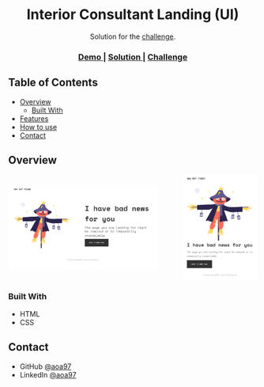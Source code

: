 <h1 align="center">Interior Consultant Landing (UI)</h1>

<div align="center">
   Solution for the <a href="https://devchallenges.io/challenges/wBunSb7FPrIepJZAg0sY" target="_blank">challenge</a>.
</div>

<div align="center">
  <h3>
    <a href="https://aoa97.github.io/404-page-1/">
      Demo
    </a>
    <span> | </span>
    <a href="https://devchallenges.io/solutions/nQKYl7DJhWchXEIrcQ00">
      Solution
    </a>
    <span> | </span>
    <a href="https://devchallenges.io/challenges/wBunSb7FPrIepJZAg0sY">
      Challenge
    </a>
  </h3>
</div>

<!-- TABLE OF CONTENTS -->

## Table of Contents

- [Overview](#overview)
  - [Built With](#built-with)
- [Features](#features)
- [How to use](#how-to-use)
- [Contact](#contact)

<!-- OVERVIEW -->

## Overview

<div style="display: flex; justify-content: space-between; column-gap: 10px; margin-bottom: 10px; align-items: center; width: 100%">
  <img width="" src="./screen1.png" alt="screenshot" style="width: 60%; height: auto">
  <img src="./screen2.png" alt="screenshot" style="width: 30%; height: auto">
</div>

### Built With

<!-- This section should list any major frameworks that you built your project using. Here are a few examples.-->

- HTML
- CSS

## Contact

- GitHub [@aoa97](https://github.com/aoa97)
- LinkedIn [@aoa97](https://www.linkedin.com/in/aoa97/)
